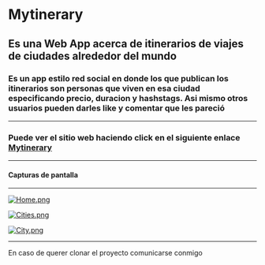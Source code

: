 # Mytinerary

## Es una Web App acerca de itinerarios de viajes de ciudades alrededor del mundo

### Es un app estilo red social en donde los que publican los itinerarios son personas que viven en esa ciudad especificando precio, duracion y hashstags. Asi mismo otros usuarios pueden darles like y comentar que les pareció

---
### Puede ver el sitio web haciendo click en el siguiente enlace [ Mytinerary ]( https://mytinerarydupuy.herokuapp.com/ "Mytinerary" )
---
#### Capturas de pantalla
---

[![Home.png](https://i.postimg.cc/tTbT2nkM/Home.png)](https://postimg.cc/GBMdp2ZF)

[![Cities.png](https://i.postimg.cc/MKHGPS0q/Cities.png)](https://postimg.cc/Yhck0Tys)

[![City.png](https://i.postimg.cc/x8TdSrWG/City.png)](https://postimg.cc/mzJ4QnZh)

---
En caso de querer clonar el proyecto comunicarse conmigo 